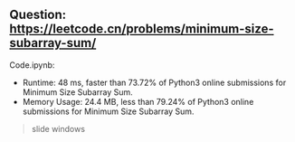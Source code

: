 ## Question: https://leetcode.cn/problems/minimum-size-subarray-sum/

Code.ipynb:
* Runtime: 48 ms, faster than 73.72% of Python3 online submissions for Minimum Size Subarray Sum.
* Memory Usage: 24.4 MB, less than 79.24% of Python3 online submissions for Minimum Size Subarray Sum.
> slide windows